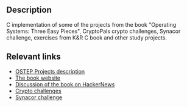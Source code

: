 ## Description

C implementation of some of the projects from the book "Operating
Systems: Three Easy Pieces", CryptoPals crypto challenges, Synacor
challenge, exercises from K&R C book and other study projects.

## Relevant links

* [OSTEP Projects
  description](https://github.com/remzi-arpacidusseau/ostep-projects/tree/master/initial-utilities)
* [The book website](http://pages.cs.wisc.edu/~remzi/OSTEP/)
* [Discussion of the book on
  HackerNews](https://news.ycombinator.com/item?id=18104600)
* [Crypto challenges](http://cryptopals.com)
* [Synacor challenge](https://challenge.synacor.com)
